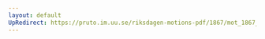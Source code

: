 ```yaml
---
layout: default
UpRedirect: https://pruto.im.uu.se/riksdagen-motions-pdf/1867/mot_1867__ak__163.pdf
---
```

